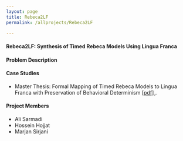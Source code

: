 ```yaml
---
layout: page
title: Rebeca2LF
permalink: /allprojects/Rebeca2LF

---
```

#### Rebeca2LF: Synthesis of Timed Rebeca Models Using Lingua Franca
#### Problem Description 



#### Case Studies 
* Master Thesis: Formal Mapping of Timed Rebeca Models to Lingua
Franca with Preservation of Behavioral Determinism [ [pdf] ](). 
  


#### Project Members
* Ali Sarmadi
* Hossein Hojjat
* Marjan Sirjani


